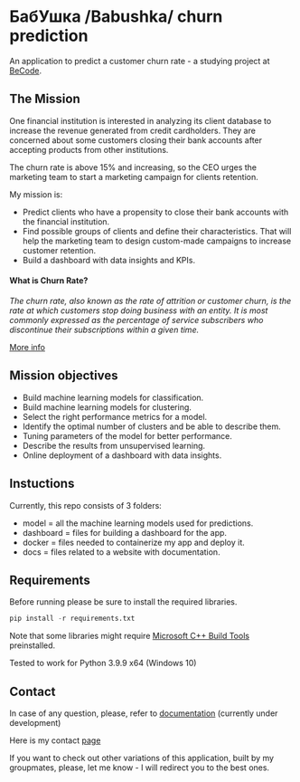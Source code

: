 # БабУшка /Babushka/ churn prediction

An application to predict a customer churn rate  - a studying project at [BeCode](https://becode.org).

## The Mission

One financial institution is interested in analyzing its client database to increase the revenue generated from credit cardholders. They are concerned about some customers closing their bank accounts after accepting products from other institutions.

The churn rate is above 15% and increasing, so the CEO urges the marketing team to start a marketing campaign for clients retention.

My mission is:

- Predict clients who have a propensity to close their bank accounts with the financial institution.
- Find possible groups of clients and define their characteristics. That will help the marketing team to design custom-made campaigns to increase customer retention.
- Build a dashboard with data insights and KPIs.

#### What is Churn Rate?

_The churn rate, also known as the rate of attrition or customer churn, is the rate at which customers stop doing business with an entity. It is most commonly expressed as the percentage of service subscribers who discontinue their subscriptions within a given time._

[More info](https://www.investopedia.com/terms/c/churnrate.asp)

## Mission objectives

- Build machine learning models for classification.
- Build machine learning models for clustering.
- Select the right performance metrics for a model.
- Identify the optimal number of clusters and be able to describe them.
- Tuning parameters of the model for better performance.
- Describe the results from unsupervised learning.
- Online deployment of a dashboard with data insights. 

## Instuctions

Currently, this repo consists of 3 folders:
- model     = all the machine learning models used for predictions.
- dashboard = files for building a dashboard for the app.
- docker    = files needed to containerize my app and deploy it.
- docs      = files related to a website with documentation.

## Requirements
Before running please be sure to install the required libraries.
```Python
pip install -r requirements.txt
```
Note that some libraries might require [Microsoft C++ Build Tools](https://visualstudio.microsoft.com/visual-cpp-build-tools/) preinstalled.

Tested to work for Python 3.9.9 x64 (Windows 10)

## Contact

In case of any question, please, refer to [documentation](https://nicesoul.github.io/babushka-churn/) (currently under development)

Here is my contact [page](https://nicesoul.me/contact)

If you want to check out other variations of this application, built by my groupmates, please, let me know - I will redirect you to the best ones.
